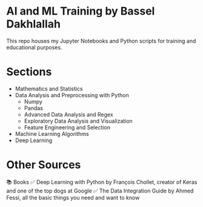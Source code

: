 # AI and ML Training by Bassel Dakhlallah
This repo houses my Jupyter Notebooks and Python scripts for training and educational purposes.

# Sections
- Mathematics and Statistics
- Data Analysis and Preprocessing with Python
  - Numpy
  - Pandas
  - Advanced Data Analysis and Regex
  - Exploratory Data Analysis and Visualization
  - Feature Engineering and Selection
- Machine Learning Algorithms
- Deep Learning

# Other Sources
📚 Books
✅ Deep Learning with Python by François Chollet, creator of Keras and one of the top dogs at Google
✅ The Data Integration Guide by Ahmed Fessi, all the basic things you need and want to know

